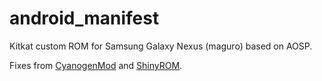 android_manifest
================
Kitkat custom ROM for Samsung Galaxy Nexus (maguro) based on AOSP.

Fixes from [CyanogenMod](http://github.com/CyanogenMod) and [ShinyROM](https://github.com/ShinyROM).
